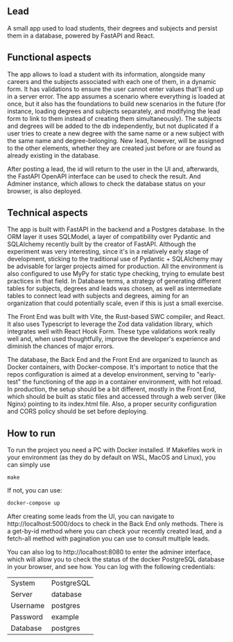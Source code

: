 ## Lead

A small app used to load students, their degrees and subjects and persist them in a database, powered by FastAPI and React. 

## Functional aspects

The app allows to load a student with its information, alongside many careers and the subjects associated with each one of them, in a dynamic form. It has validations to ensure the user cannot enter values that'll end up in a server error. The app assumes a scenario where everything is loaded at once, but it also has the foundations to build new scenarios in the future (for instance, loading degrees and subjects separately, and modifying the lead form to link to them instead of creating them simultaneously). The subjects and degrees will be added to the db independently, but not duplicated if a user tries to create a new degree with the same name or a new subject with the same name and degree-belonging. New lead, however, will be assigned to the other elements, whether they are created just before or are found as already existing in the database. 

After posting a lead, the id will return to the user in the UI and, afterwards, the FastAPI OpenAPI interface can be used to check the result. And Adminer instance, which allows to check the database status on your browser, is also deployed. 

## Technical aspects

The app is built with FastAPI in the backend and a Postgres database. In the ORM layer it uses SQLModel, a layer of compatibility over  Pydantic and SQLAlchemy recently built by the creator of FastAPI. Although the experiment was very interesting, since it's in a relatively early stage of development, sticking to the traditional use of Pydantic + SQLAlchemy may be advisable for larger projects aimed for production. All the environment is also configured to use MyPy for static type checking, trying to emulate best practices in that field. In Database terms, a strategy of generating different tables for subjects, degrees and leads was chosen, as well as intermediate tables to connect lead with subjects and degrees, aiming for an organization that could potentially scale, even if this is just a small exercise. 

The Front End was built with Vite, the Rust-based SWC compiler, and React. It also uses Typescript to leverage the Zod data validation library, which integrates well with React Hook Form. These type validations work really well and, when used thoughtfully, improve the developer's experience and diminish the chances of major errors. 

The database, the Back End and the Front End are organized to launch as Docker containers, with Docker-compose. It's important to notice that the repos configuration is aimed at a develop environment, serving to "early-test" the functioning of the app in a container environment, with hot reload. In production, the setup should be a bit different, mostly in the Front End, which should be built as static files and accessed through a web server (like Nginx) pointing to its index.html file. Also, a proper security configuration and CORS policy should be set before deploying.
## How to run

To run the project you need a PC with Docker installed. If Makefiles work in your environment (as they do by default on WSL, MacOS and Linux), you can simply use

``` shell
make
```

If not, you can use:

```bash
docker-compose up
```

After creating some leads from the UI, you can navigate to http://localhost:5000/docs
to check in the Back End only methods. There is a get-by-id method where you can check your recently created lead, and a fetch-all method with pagination you can use to consult multiple leads. 

You can also log to  http://localhost:8080 to enter the adminer interface, which will allow you to check the status of the docker PostgreSQL database in your browser, and see how. You can log with the following credentials:


|          |            |
| -------- | ---------- |
| System   | PostgreSQL |
| Server   | database   |
| Username | postgres   |
| Password | example    |
| Database | postgres   |

